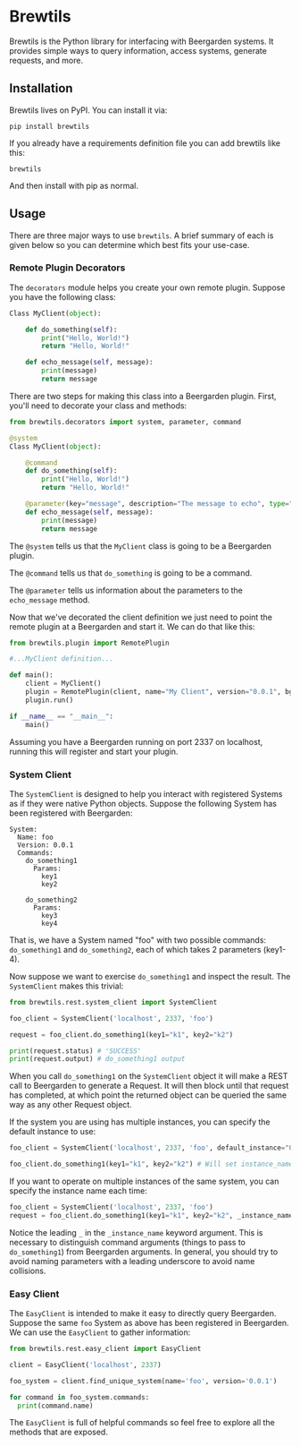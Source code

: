 Brewtils
=========

Brewtils is the Python library for interfacing with Beergarden systems. It provides simple ways to query information, access systems, generate requests, and more.

## Installation
Brewtils lives on PyPI. You can install it via:

    pip install brewtils

If you already have a requirements definition file you can add brewtils like this:

    brewtils

And then install with pip as normal.

## Usage

There are three major ways to use `brewtils`. A brief summary of each is given below so you can determine which best fits your use-case.


### Remote Plugin Decorators

The `decorators` module helps you create your own remote plugin. Suppose you have the following class:

```python
Class MyClient(object):

    def do_something(self):
        print("Hello, World!")
        return "Hello, World!"

    def echo_message(self, message):
        print(message)
        return message
```

There are two steps for making this class into a Beergarden plugin. First, you'll need to decorate your class and methods:

```python
from brewtils.decorators import system, parameter, command 

@system
Class MyClient(object):

    @command
    def do_something(self):
        print("Hello, World!")
        return "Hello, World!"

    @parameter(key="message", description="The message to echo", type="String")
    def echo_message(self, message):
        print(message)
        return message
```

The `@system` tells us that the `MyClient` class is going to be a Beergarden plugin.

The `@command` tells us that `do_something` is going to be a command.

The `@parameter` tells us information about the parameters to the `echo_message` method.

Now that we've decorated the client definition we just need to point the remote plugin at a Beergarden and start it. We can do that like this:

```python
from brewtils.plugin import RemotePlugin

#...MyClient definition...

def main():
    client = MyClient()
    plugin = RemotePlugin(client, name="My Client", version="0.0.1", bg_host='127.0.0.1', bg_port=2337)
    plugin.run()

if __name__ == "__main__":
    main()
```

Assuming you have a Beergarden running on port 2337 on localhost, running this will register and start your plugin.


### System Client

The `SystemClient` is designed to help you interact with registered Systems as if they were native Python objects.  Suppose the following System has been registered with Beergarden:

    System:
      Name: foo
      Version: 0.0.1
      Commands:
        do_something1
          Params:
            key1
            key2

        do_something2
          Params:
            key3
            key4

That is, we have a System named "foo" with two possible commands: `do_something1` and `do_something2`, each of which takes 2 parameters (key1-4).

Now suppose we want to exercise `do_something1` and inspect the result. The `SystemClient` makes this trivial:

```python
from brewtils.rest.system_client import SystemClient

foo_client = SystemClient('localhost', 2337, 'foo')

request = foo_client.do_something1(key1="k1", key2="k2")

print(request.status) # 'SUCCESS'
print(request.output) # do_something1 output
```
When you call `do_something1` on the `SystemClient` object it will make a REST call to Beergarden to generate a Request. It will then block until that request has completed, at which point the returned object can be queried the same way as any other Request object.

If the system you are using has multiple instances, you can specify the default instance to use:

```python
foo_client = SystemClient('localhost', 2337, 'foo', default_instance="01")

foo_client.do_something1(key1="k1", key2="k2") # Will set instance_name to '01'
```

If you want to operate on multiple instances of the same system, you can specify the instance name each time:

```python
foo_client = SystemClient('localhost', 2337, 'foo')
request = foo_client.do_something1(key1="k1", key2="k2", _instance_name="01") # Will set instance_name to '01'
```

Notice the leading `_` in the `_instance_name` keyword argument. This is necessary to distinguish command arguments (things to pass to `do_something1`) from Beergarden arguments. In general, you should try to avoid naming parameters with a leading underscore to avoid name collisions.

### Easy Client

The `EasyClient` is intended to make it easy to directly query Beergarden. Suppose the same `foo` System as above has been registered in Beergarden. We can use the `EasyClient` to gather information:

```python
from brewtils.rest.easy_client import EasyClient

client = EasyClient('localhost', 2337)

foo_system = client.find_unique_system(name='foo', version='0.0.1')

for command in foo_system.commands:
  print(command.name)
```

The `EasyClient` is full of helpful commands so feel free to explore all the methods that are exposed.
